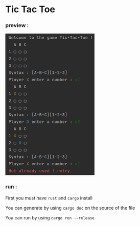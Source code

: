 # Tic Tac Toe

### preview : 

![img.png](.res/img.png)


### run : 

First you must have `rust` and `cargo` install

You can generate by using `cargo doc` on the source of the file

You can run by using `cargo run --release`
